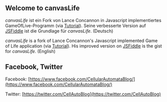 ## Welcome to canvasLife

*canvasLife* ist ein Fork von Lance Concannon in Javascript implementiertes GameOfLive-Programm (via [Tutorial](http://disruptive-communications.com/conwaylifejavascript/)). Seine verbesserte Version auf [JSFiddle](https://jsfiddle.net/concannon/sy9py6qa/) ist die Grundlage für _canvasLife_. (Deutsch)

*canvasLife* is a fork of Lance Concannon's Javascript implemented Game of Life application (via [Tutorial](http://disruptive-communications.com/conwaylifejavascript/)). His improved version on [JSFiddle](https://jsfiddle.net/concannon/sy9py6qa/) is the gist for _canvasLife_. (English)

## Facebook, Twitter

Facebook: [https://www.facebook.com/CellularAutomataBlog/](https://www.facebook.com/CellularAutomataBlog/)

Twitter: [https://twitter.com/CellAutoBlog](https://twitter.com/CellAutoBlog)
